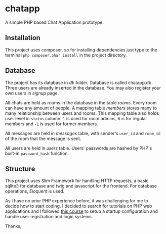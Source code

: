 # chatapp
A simple PHP based Chat Application prototype.

## Installation
This project uses composer, so for installing dependencies just type to the terminal `php composer.phar install` in the project directory.

## Database
The project has its database in *db* folder. Database is called chatapp.db. Three users are already inserted in the database. You may also register your own users in *signup* page.

All chats are held as rooms in the database in the table *rooms*. Every room can have any amount of people. A mapping table *members* stores many to many relationship between users and rooms. This mapping table also holds user level in `status` column. `1` is used for room admins, `0` is for regular members and `-1` is used for former members.

All messages are held in *messages* table, with sender's `user_id` and `room_id` of the room that the message is sent.

All users are held in *users* table. Users' passwords are hashed by PHP's built-in `password_hash` function.

## Structure
This project uses Slim Framework for handling HTTP requests, a basic sqlite3 for database and twig and javascript for the frontend. For database operations, *Eloquent* is used.

As I have no prior PHP experience before, it was challenging for me to decide how to start coding. I decided to search for tutorials on PHP web applications and I followed [this course](https://www.codecourse.com/lessons/slim-3-authentication) to setup a startup configuration and handle user registration and login systems.

Thanks,
